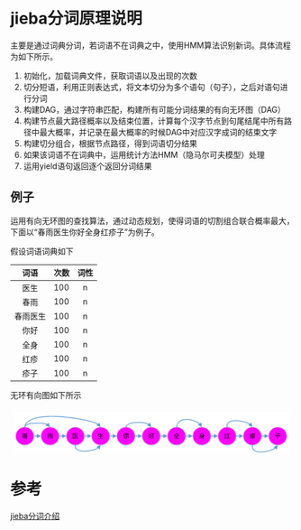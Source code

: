 # jieba分词原理说明

主要是通过词典分词，若词语不在词典之中，使用HMM算法识别新词。具体流程为如下所示。

1. 初始化，加载词典文件，获取词语以及出现的次数
2. 切分短语，利用正则表达式，将文本切分为多个语句（句子），之后对语句进行分词
3. 构建DAG，通过字符串匹配，构建所有可能分词结果的有向无环图（DAG）
4. 构建节点最大路径概率以及结束位置，计算每个汉字节点到句尾结尾中所有路径中最大概率，并记录在最大概率的时候DAG中对应汉字成词的结束文字
5. 构建切分组合，根据节点路径，得到词语切分结果
6. 如果该词语不在词典中，运用统计方法HMM（隐马尔可夫模型）处理
7. 运用yield语句返回逐个返回分词结果

## 例子

运用有向无环图的查找算法，通过动态规划，使得词语的切割组合联合概率最大，下面以“春雨医生你好全身红疹子”为例子。

假设词语词典如下

| 词语             | 次数  | 词性 |
| :--------------: | ---- | :-------: |
| 医生 | 100  | n         |
|春雨|100|n|
| 春雨医生 | 100  | n    |
| 你好 | 100 | n |
| 全身 | 100  | n    |
| 红疹 | 100 | n |
| 疹子 | 100 | n |

无环有向图如下所示

![image-20231213111634677](src/image-20231213111634677.png)



# 参考

[jieba分词介绍](https://www.cnblogs.com/foley/p/12789634.html)

